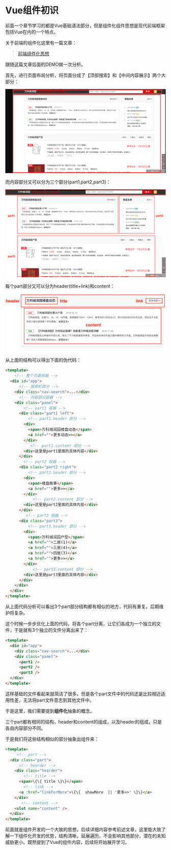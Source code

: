 # Vue组件初识

前面一个章节学习的都是Vue基础语法部分，但是组件化组件思想是现代前端框架包括Vue在内的一个特点。

关于前端的组件化这里有一篇文章：

> [前端组件化思想](https://www.jianshu.com/p/9445932a1daa)

跟随这篇文章后面的DEMO做一次分析。

首先，进行页面布局分析，将页面分成了【顶部搜索】和【中间内容展示】两个大部分：

![组件大布局](img\components0.png)

而内容部分又可以分为三个部分(part1,part2,part3)：

![内容组件布局](img\components1.png)

每个part部分又可以分为header(title+link)和content：

![内容组件布局](img\components2.png)

从上面的结构可以得出下面的伪代码：

```html
<template>
    <!-- 整个页面容器 -->
  <div id="app">
      <!-- 搜索栏部分 -->
    <div class="nav-search">...</div>
      <!-- 内容部分容器 -->
    <div class="panel">
        <!-- part1 容器 -->
      <div class="part1 left">
          <!-- part1.header 部分 -->
        <div>
          <span>万科城润园楼盘动态</span>
          <a href="">更多动态>></a>
        </div>
           <!-- part1.content 部分 -->
        <div>这里是part1里面的具体内容</div>
      </div>
        <!-- part2 容器 -->
      <div class="part2 right">
          <!-- part2.header 部分 -->
        <div>
          <span>楼盘故事</span>
          <a href="">更多>></a>
        </div>
            <!-- part2.content 部分 -->
        <div>这里是part2里面的具体内容</div>
      </div>
         <!-- part3 容器 -->
      <div class="part3">
          <!-- part3.header 部分 -->
        <div>
          <span>万科城润园户型</span>
          <a href="">二居(1)</a>
          <a href="">三居(4)</a>
          <a href="">四居(3)</a>
          <a href="">更多>></a>
        </div>
            <!-- part3.content 部分 -->
        <div>这里是part3里面的具体内容</div>
      </div>
    </div>
  </div>
</template>

```

从上面代码分析可以看出3个part部分结构都有相似的地方，代码有重复。后期维护将复杂。

这个时候一步步优化上面的代码，将各个part分离，让它们各成为一个独立的文件，于是就有3个独立的文件分离出来了：

```html
<template>
  <div id="app">
    <div class="nav-search">...</div>
    <div class="panel">
      <part1 />
      <part2 />
      <part3 /> 
  </div>
</template>
```

这样基础的文件看起来就简洁了很多，但是各个part文件中的代码还是比较相近适用性差，无法将part文件意志到其他文件中。

于是这里，我们需要提到**组件化**抽象的概念。

三个part都有相同的结构，header和content的组成，以及header的组成，只是各自内容部分不同。

于是我们将这些结构相似的部分抽象出组件来：

```html
<template>
     <!-- part -->
  <div class="part">
      <!-- hearder -->
    <div class="hearder">
        <!-- title -->
      <span>\{\{ title \}\}</span>
        <!-- link -->
      <a :href="linkForMore">\{\{  showMore  || '更多>>' \}\}</a>
    </div>
       <!-- content -->
    <slot name="content" />
  </div>
</template>
```
前面就是组件开发的一个大致的思想，后续详细内容参考前述文章，这里能大致了解一下组件化开发的优势，结构清晰，延展遍历，不会影响其他部分，潜在的未知威胁更小。既然提到了Vue的组件内容，后续将开始展开学习。
